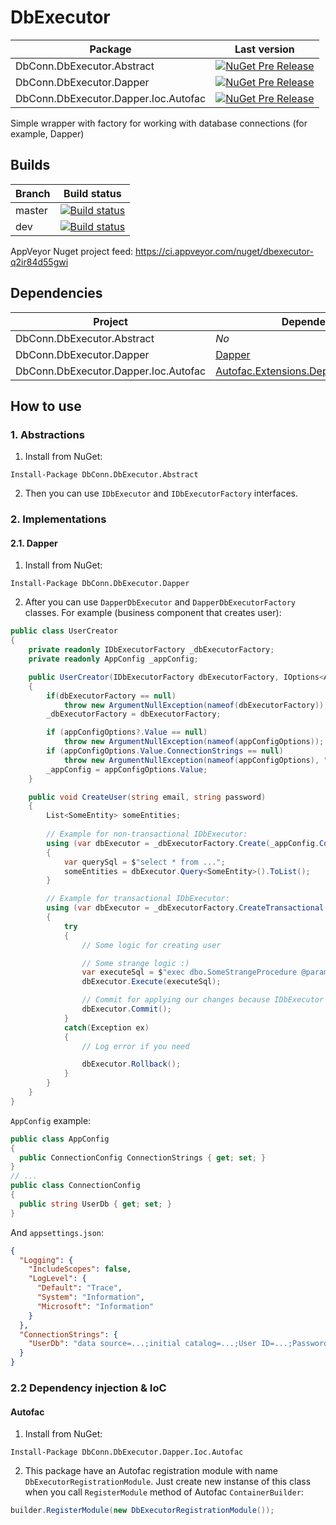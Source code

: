 # DbExecutor

Package|Last version
-|-
DbConn.DbExecutor.Abstract|[![NuGet Pre Release](https://img.shields.io/nuget/vpre/DbConn.DbExecutor.Abstract.svg)](https://www.nuget.org/packages/DbConn.DbExecutor.Abstract/)
DbConn.DbExecutor.Dapper|[![NuGet Pre Release](https://img.shields.io/nuget/vpre/DbConn.DbExecutor.Dapper.svg)](https://www.nuget.org/packages/DbConn.DbExecutor.Dapper/)
DbConn.DbExecutor.Dapper.Ioc.Autofac|[![NuGet Pre Release](https://img.shields.io/nuget/vpre/DbConn.DbExecutor.Dapper.Ioc.Autofac.svg)](https://www.nuget.org/packages/DbConn.DbExecutor.Dapper.Ioc.Autofac/)

Simple wrapper with factory for working with database connections (for example, Dapper)

## Builds

Branch|Build status
-|-
master|[![Build status](https://ci.appveyor.com/api/projects/status/2fsh97gw8nrw4wj0/branch/master?svg=true)](https://ci.appveyor.com/project/Valeriy1991/dbexecutor-qb91d/branch/master)
dev|[![Build status](https://ci.appveyor.com/api/projects/status/9mk8efhqwqqibgt5/branch/dev?svg=true)](https://ci.appveyor.com/project/Valeriy1991/dbexecutor/branch/dev)



AppVeyor Nuget project feed: 
https://ci.appveyor.com/nuget/dbexecutor-q2ir84d55gwi

## Dependencies

Project|Dependency
-|-
DbConn.DbExecutor.Abstract|*No*
DbConn.DbExecutor.Dapper|[Dapper](https://github.com/StackExchange/Dapper)
DbConn.DbExecutor.Dapper.Ioc.Autofac|[Autofac.Extensions.DependencyInjection](https://github.com/autofac/Autofac.Extensions.DependencyInjection)

## How to use

### 1. Abstractions

1. Install from NuGet:
```
Install-Package DbConn.DbExecutor.Abstract
```
2. Then you can use `IDbExecutor` and `IDbExecutorFactory` interfaces.


### 2. Implementations

#### 2.1. Dapper

1. Install from NuGet:
```
Install-Package DbConn.DbExecutor.Dapper
```

2. After you can use `DapperDbExecutor` and `DapperDbExecutorFactory` 
classes. For example (business component that creates user):
```csharp
public class UserCreator
{
    private readonly IDbExecutorFactory _dbExecutorFactory;
    private readonly AppConfig _appConfig;

    public UserCreator(IDbExecutorFactory dbExecutorFactory, IOptions<AppConfig> appConfigOptions)
    {
        if(dbExecutorFactory == null)
            throw new ArgumentNullException(nameof(dbExecutorFactory));
        _dbExecutorFactory = dbExecutorFactory;

        if (appConfigOptions?.Value == null)
            throw new ArgumentNullException(nameof(appConfigOptions));
        if (appConfigOptions.Value.ConnectionStrings == null)
            throw new ArgumentNullException(nameof(appConfigOptions), "Connection strings section in configuration file is null");
        _appConfig = appConfigOptions.Value;
    }

    public void CreateUser(string email, string password)
    {
        List<SomeEntity> someEntities;
        
        // Example for non-transactional IDbExecutor:
        using (var dbExecutor = _dbExecutorFactory.Create(_appConfig.ConnectionStrings.UserDb))
        {
            var querySql = $"select * from ...";
            someEntities = dbExecutor.Query<SomeEntity>().ToList();                
        }

        // Example for transactional IDbExecutor:
        using (var dbExecutor = _dbExecutorFactory.CreateTransactional(_appConfig.ConnectionStrings.UserDb))
        {
            try
            {
                // Some logic for creating user

                // Some strange logic :)
                var executeSql = $"exec dbo.SomeStrangeProcedure @param1 = 1 ...";
                dbExecutor.Execute(executeSql);

                // Commit for applying our changes because IDbExecutor was created with opening transaction:
                dbExecutor.Commit();
            }
            catch(Exception ex)
            {
                // Log error if you need

                dbExecutor.Rollback();
            }
        }
    }
}
```
`AppConfig` example:
```csharp
public class AppConfig
{
  public ConnectionConfig ConnectionStrings { get; set; }
}
// ...
public class ConnectionConfig
{  
  public string UserDb { get; set; }
}
```
And `appsettings.json`:
```json
{
  "Logging": {
    "IncludeScopes": false,
    "LogLevel": {
      "Default": "Trace",
      "System": "Information",
      "Microsoft": "Information"
    }
  },
  "ConnectionStrings": {
    "UserDb": "data source=...;initial catalog=...;User ID=...;Password=...;"
  }
}

```

### 2.2 Dependency injection & IoC

#### Autofac
1. Install from NuGet:
```
Install-Package DbConn.DbExecutor.Dapper.Ioc.Autofac
```
2. This package have an Autofac registration module with name `DbExecutorRegistrationModule`. Just create new instanse of this class when you call `RegisterModule` method of Autofac `ContainerBuilder`:
```csharp
builder.RegisterModule(new DbExecutorRegistrationModule());
```
